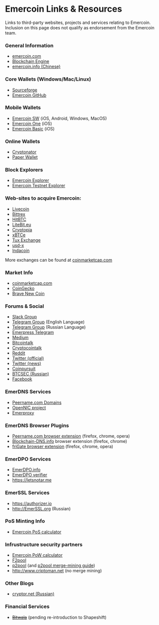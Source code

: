 # Emercoin Links & Resources

Links to third-party websites, projects and services relating to Emercoin. Inclusion on this page does not qualify as endorsement from the Emercoin team.

### General Information

-   <a href="http://emercoin.com/">emercoin.com</a>
-   <a target="_blank" rel="nofollow" href="http://blockchainengine.org">Blockchain Engine</a>
-   <a target="_blank" rel="nofollow" href="http://emercoin.info">emercoin.info (Chinese)</a>

### Core Wallets (Windows/Mac/Linux)

-   <a target="_blank" rel="nofollow" href="https://sourceforge.net/projects/emercoin/files">Sourceforge</a>
-   <a target="_blank" rel="nofollow" href="https://github.com/Emercoin">Emercoin GitHub</a>

### Mobile Wallets

-   [Emercoin SW](/en/install-software/mobile-wallets/emercoin-sw.md) (iOS, Android, Windows, MacOS)
-   [Emercoin One](/en/install-software/mobile-wallets/emercoin-one.md) (iOS)
-   [Emercoin Basic](/en/install-software/mobile-wallets/emercoin-basic.md) (iOS)

### Online Wallets

-   <a target="_blank" rel="nofollow" href="https://www.cryptonator.com/">Cryptonator</a>
-   <a target="_blank" rel="nofollow" href="https://walletgenerator.net/?currency=Emercoin">Paper Wallet</a>

### Block Explorers

-   <a target="_blank" rel="nofollow" href="https://emercoin.mintr.org/">Emercoin Explorer</a>
-   <a target="_blank" rel="nofollow" href="https://testnet.emercoin.mintr.org/">Emercoin Testnet Explorer</a>

### Web-sites to acquire Emercoin:

-   <a target="_blank" rel="nofollow" href="https://livecoin.net?from=Livecoin-AvWvBbqA">Livecoin</a>
-   <a target="_blank" rel="nofollow" href="https://bittrex.com/Market/Index?MarketName=BTC-EMC">Bittrex</a>
-   <a target="_blank" rel="nofollow" href="https://hitbtc.com/exchange/EMC-to-BTC">HitBTC</a>
-   <a target="_blank" rel="nofollow" href="https://www.litebit.eu/en">LiteBit.eu</a>
-   <a target="_blank" rel="nofollow" href="https://www.cryptopia.co.nz/Exchange?market=EMC_BTC">Cryptopia</a>
-   <a target="_blank" rel="nofollow" href="https://www.xbtce.com">xBTCe</a>
-   <a target="_blank" rel="nofollow" href="https://tuxexchange.com/trade?coin=EMC&market=BTC">Tux Exchange</a>
-   <a target="_blank" rel="nofollow" href="https://www.usd-x.com/market/EMC/USD">usd-x</a>
-   <a target="_blank" rel="nofollow" href="https://indacoin.com/en_US/change/buy-emercoin-with-cardusd">Indacoin</a>

More exchanges can be found at
<a target="_blank" rel="nofollow" href="http://coinmarketcap.com/currencies/emercoin/#BTC">coinmarketcap.com</a>

### Market Info

-   <a target="_blank" rel="nofollow" href="http://coinmarketcap.com/currencies/emercoin/">coinmarketcap.com</a>
-   <a target="_blank" rel="nofollow" href="https://www.coingecko.com/en/coins/emercoin">CoinGecko</a>
-   <a target="_blank" rel="nofollow" href="https://bravenewcoin.com/emercoin#Asset-Profile">Brave New Coin</a>

### Forums & Social

-   <a target="_blank" rel="nofollow" href="https://emercoin-slack-invite.herokuapp.com">Slack Group</a>
-   <a target="_blank" rel="nofollow" href="https://t.me/emercoin_official">Telegram Group</a> (English Language)
-   <a target="_blank" rel="nofollow" href="https://t.me/emernews">Telegram Group</a> (Russian Language)
-   <a target="_blank" rel="nofollow" href="https://t.me/emerpress">Emerpress Telegram</a>
-   <a target="_blank" rel="nofollow" href="https://medium.com/@emer.tech">Medium</a>
-   <a target="_blank" rel="nofollow" href="https://bitcointalk.org/index.php?topic=362513.0">Bitcointalk</a>
-   <a target="_blank" rel="nofollow" href="https://cryptocointalk.com/topic/2144-emercoin-emc-information">Cryptocointalk</a>
-   <a target="_blank" rel="nofollow" href="http://www.reddit.com/r/Emercoin/">Reddit</a>
-   <a target="_blank" rel="nofollow" href="https://twitter.com/emercoin_press">Twitter (official)</a>
-   <a target="_blank" rel="nofollow" href="https://twitter.com/emercoin">Twitter (news)</a>
-   <a target="_blank" rel="nofollow" href="https://www.coinpursuit.com/members/emercoin.1073">Coinpursuit</a>
-   <a target="_blank" rel="nofollow" href="https://forum.btcsec.com/index.php?/topic/3408-emercoin/">BTCSEC (Russian)</a>
-   <a target="_blank" rel="nofollow" href="https://www.facebook.com/EmercoinOfficial">Facebook</a>

### EmerDNS Services

-   <a target="_blank" rel="nofollow" href="https://peername.com">Peername.com Domains</a>
-   <a target="_blank" rel="nofollow" href="https://www.opennicproject.org">OpenNIC project</a>
-   <a target="_blank" rel="nofollow" href="https://emerproxy.xyz">Emerproxy</a>

### EmerDNS Browser Plugins

-   <a target="_blank" rel="nofollow" href="https://peername.com/browser-extension">Peername.com browser extension</a> (firefox,
    chrome, opera)
-   <a target="_blank" rel="nofollow" href="https://blockchain-dns.info">Blockchain-DNS.info</a> browser
    extension (firefox, chrome)
-   <a target="_blank" rel="nofollow" href="https://fri-gate.org">friGate browser extension</a> (firefox,
    chrome, opera)

### EmerDPO Services

-   <a target="_blank" rel="nofollow" href="http://EmerDPO.info">EmerDPO.info</a>
-   <a target="_blank" rel="nofollow" href="https://emercoin.mintr.org/dpo">EmerDPO verifier</a>
-   <a target="_blank" rel="nofollow" href="https://letsnotar.me">https://letsnotar.me</a>

### EmerSSL Services

-   <a target="_blank" rel="nofollow" href="https://authorizer.io">https://authorizer.io</a>
-   <a target="_blank" rel="nofollow" href="http://EmerSSL.org">http://EmerSSL.org</a> (Russian)

### PoS Minting Info

-   <a target="_blank" rel="nofollow" href="https://emercoin.mintr.org/poscal">Emercoin PoS calculator</a>

### Infrustructure security partners

-   <a target="_blank" rel="nofollow" href="https://emercoin.mintr.org/poscal">Emercoin PoW calculator</a>
-   <a target="_blank" rel="nofollow" href="http://www.f2pool.com">F2pool</a>
-   <a target="_blank" rel="nofollow" href="http://p2pool.org/">p2pool</a> (and <a target="_blank" rel="nofollow" href="https://bitcointalk.org/index.php?topic=1921525.0">p2pool merge-mining guide</a>)
-   <a target="_blank" rel="nofollow" href="http://www.criptoman.net">http://www.criptoman.net</a> (no merge mining)

### Other Blogs

-   <a target="_blank" rel="nofollow" href="https://cryptor.net">cryptor.net (Russian)</a>

### Financial Services

-   <s><a target="_blank" rel="nofollow" href="http://about.bitwa.la/bitwala-accepting-all-major-cryptocurrencies">Bitwala</a></s>
    (pending re-introduction to Shapeshift)

